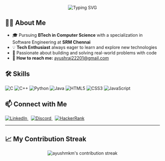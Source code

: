 <p align="center">
  <img src="https://readme-typing-svg.demolab.com?font=Fira+Code&weight=600&size=30&pause=1000&color=0A7EED&center=true&width=435&lines=Welcome+to+my+profile!;Ayush+Raj+here!" alt="Typing SVG"/>
</p>

## 👨‍💻 About Me

- 🎓 Pursuing **BTech in Computer Science** with a specialization in Software Engineering at **SRM Chennai**
- 💡 **Tech Enthusiast** always eager to learn and explore new technologies
- 🌟 Passionate about building and solving real-world problems with code
- 📧 **How to reach me:** ayushraj22201@gmail.com

## 🛠️ Skills

![C](https://img.shields.io/badge/-C-00599C?logo=c&logoColor=white)
![C++](https://img.shields.io/badge/-C++-00599C?logo=c%2B%2B&logoColor=white)
![Python](https://img.shields.io/badge/-Python-3776AB?logo=python&logoColor=white)
![Java](https://img.shields.io/badge/-Java-007396?logo=java&logoColor=white)
![HTML5](https://img.shields.io/badge/-HTML5-E34F26?logo=html5&logoColor=white)
![CSS3](https://img.shields.io/badge/-CSS3-1572B6?logo=css3&logoColor=white)
![JavaScript](https://img.shields.io/badge/-JavaScript-F7DF1E?logo=javascript&logoColor=black)

## 📫 Connect with Me

<p>
  <a href="https://www.linkedin.com/in/raj1ayush/" target="_blank">
    <img src="https://img.shields.io/badge/LinkedIn-raj1ayush-blue?logo=linkedin&logoColor=white&style=flat-square" alt="LinkedIn" />
  </a>
  &nbsp;
  <a href="https://discordapp.com/users/719756946852282389" target="_blank">
    <img src="https://img.shields.io/badge/Discord-ayushraj-blueviolet?logo=discord&logoColor=white&style=flat-square" alt="Discord" />
  </a>
  &nbsp;
  <a href="https://www.hackerrank.com/profile/ayushraj22201" target="_blank">
    <img src="https://img.shields.io/badge/HackerRank-ayushraj22201-2EC866?logo=hackerrank&logoColor=white&style=flat-square" alt="HackerRank" />
  </a>
</p>

---

<!-- GitHub Stats (optional, uncomment if you want to display your stats)
<p align="center".>
  <img src="https://github-readme-stats.vercel.app/api?username=ayushmkm&show_icons=true&theme=radical" alt="Ayush's GitHub stats" />
</p>
-->

## 📈 My Contribution Streak
<p align="center">
  <img src="https://streak-stats.demolab.com?user=ayushmkm&theme=default" alt="ayushmkm's contribution streak"/>
</p>

<!--
**ayushmkm/ayushmkm** is a ✨ _special_ ✨ repository because its `README.md` (this file) appears on your GitHub profile.

Here are some ideas to get you started:

- 🔭 I’m currently working on ...
- 🌱 I’m currently learning ...
- 👯 I’m looking to collaborate on ...
- 🤔 I’m looking for help with ...
- 💬 Ask me about ...
- 📫 How to reach me: ...
- 😄 Pronouns: ...
- ⚡ Fun fact: ...
-->
